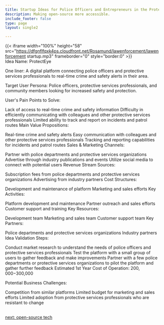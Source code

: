 ```yaml
---
title: Startup Ideas for Police Officers and Entrepreneurs in the Protective Services  Industry
description: Making open-source more accessible.
include_footer: false
type: page
layout: single2

---
```


{{< iframe width="100%" height="58" src="https://dfgnflfqxk4ps.cloudfront.net/Rosamund/lawenforcement/lawenforcement startup.mp3" frameborder="0" style="border:0" >}}<br>
Idea Name: ProtectEye

One liner: A digital platform connecting police officers and protective services professionals to real-time crime and safety alerts in their area.

Target User Persona: Police officers, protective services professionals, and community members looking for increased safety and protection.

User's Pain Points to Solve:

Lack of access to real-time crime and safety information
Difficulty in efficiently communicating with colleagues and other protective services professionals
Limited ability to track and report on incidents and patrol routes
Main Value Propositions:

Real-time crime and safety alerts
Easy communication with colleagues and other protective services professionals
Tracking and reporting capabilities for incidents and patrol routes
Sales & Marketing Channels:

Partner with police departments and protective services organizations
Advertise through industry publications and events
Utilize social media to connect with potential users
Revenue Stream Sources:

Subscription fees from police departments and protective services organizations
Advertising from industry partners
Cost Structures:

Development and maintenance of platform
Marketing and sales efforts
Key Activities:

Platform development and maintenance
Partner outreach and sales efforts
Customer support and training
Key Resources:

Development team
Marketing and sales team
Customer support team
Key Partners:

Police departments and protective services organizations
Industry partners
Idea Validation Steps:

Conduct market research to understand the needs of police officers and protective services professionals
Test the platform with a small group of users to gather feedback and make improvements
Partner with a few police departments or protective services organizations to pilot the platform and gather further feedback
Estimated 1st Year Cost of Operation: $200,000-$300,000

Potential Business Challenges:

Competition from similar platforms
Limited budget for marketing and sales efforts
Limited adoption from protective services professionals who are resistant to change

<br>
<a href="https://insights.workdojos.com/lawenforcement/tech">next: open-source tech</a>
</p>